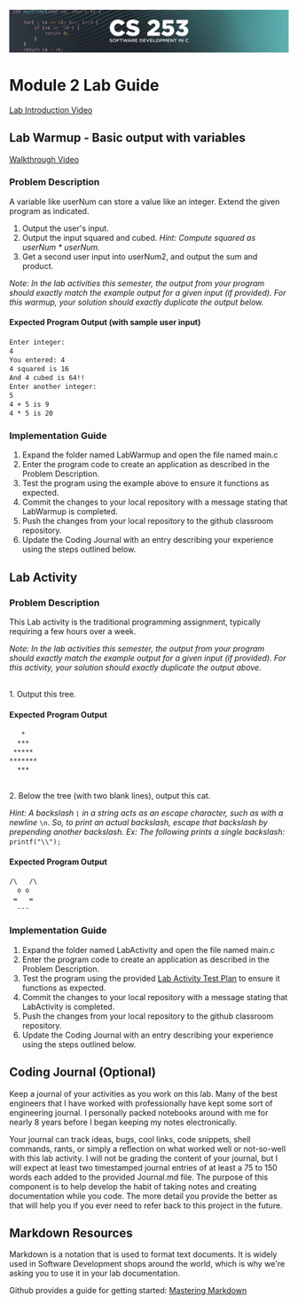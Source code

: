 ![CS253 Banner](images/CS253-BANNER.svg)
# Module 2 Lab Guide
[Lab Introduction Video](https://boisestate.hosted.panopto.com/Panopto/Pages/Viewer.aspx?id=219fef91-5fbd-4f1c-9b8e-b00e013fe85d)  

## Lab Warmup - Basic output with variables
[Walkthrough Video](https://boisestate.hosted.panopto.com/Panopto/Pages/Viewer.aspx?pid=c6c625f5-c2c9-43ad-a998-b012016ae705)  

### Problem Description

A variable like userNum can store a value like an integer. Extend the given program as indicated. 

1. Output the user's input.  
2. Output the input squared and cubed. _Hint: Compute squared as userNum * userNum._  
3. Get a second user input into userNum2, and output the sum and product.  

*Note: In the lab activities this semester, the output from your program should exactly match the example output for a given input (if provided).  For this warmup, your solution should exactly duplicate the output below.*  


#### Expected Program Output (with sample user input) 
```
Enter integer: 
4
You entered: 4
4 squared is 16 
And 4 cubed is 64!!
Enter another integer:
5
4 + 5 is 9
4 * 5 is 20
```


### Implementation Guide
1. Expand the folder named LabWarmup and open the file named main.c
2. Enter the program code to create an application as described in the Problem Description.
3. Test the program using the example above to ensure it functions as expected.
4. Commit the changes to your local repository with a message stating that LabWarmup is completed.
5. Push the changes from your local repository to the github classroom repository.
6. Update the Coding Journal with an entry describing your experience using the steps outlined below.


## Lab Activity
### Problem Description
This Lab activity is the traditional programming assignment, typically requiring a few hours over a week. 


*Note: In the lab activities this semester, the output from your program should exactly match the example output for a given input (if provided).  For this activity, your solution should exactly duplicate the output above.*

<br />
1. Output this tree.  

#### Expected Program Output
```
   *
  ***
 *****
*******
  ***
```

<br />
2. Below the tree (with two blank lines), output this cat.

*Hint: A backslash `\` in a string acts as an escape character, such as with a newline* `\n`. *So, to print an actual backslash, escape that backslash by prepending another backslash. Ex: The following prints a single backslash:* `printf("\\");`

#### Expected Program Output 
```
/\   /\
  o o
 =   =
  ---
```


### Implementation Guide
1. Expand the folder named LabActivity and open the file named main.c
2. Enter the program code to create an application as described in the Problem Description.
3. Test the program using the provided [Lab Activity Test Plan](LabActivityTestPlan.md) to ensure it functions as expected.
4. Commit the changes to your local repository with a message stating that LabActivity is completed.
5. Push the changes from your local repository to the github classroom repository.
6. Update the Coding Journal with an entry describing your experience using the steps outlined below.

## Coding Journal (Optional)
Keep a journal of your activities as you work on this lab. Many of the best engineers that I have worked with professionally have kept some sort of engineering journal. I personally packed notebooks around with me for nearly 8 years before I began keeping my notes electronically.   

Your journal can track ideas, bugs, cool links, code snippets, shell commands, rants, or simply a reflection on what worked well or not-so-well with this lab activity. I will not be grading the content of your journal, but I will expect at least two timestamped journal entries of at least a 75 to 150 words each added to the provided Journal.md file.  The purpose of this component is to help develop the habit of taking notes and creating documentation while you code. The more detail you provide the better as that will help you if you ever need to refer back to this project in the future.

## Markdown Resources
Markdown is a notation that is used to format text documents.  It is widely used in Software Development shops around the world, which is why we're asking you to use it in your lab documentation.  

Github provides a guide for getting started:  [Mastering Markdown](https://guides.github.com/features/mastering-markdown/)
